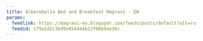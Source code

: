 ```yaml
---
title: Alberobello Bed and Breakfast Magravì - EN
params:
  feedlink: https://magravi-en.blogspot.com/feeds/posts/default?alt=rss
  feedid: 179a5d2c3bd9e854444b12f06b9ae36c
---
```

